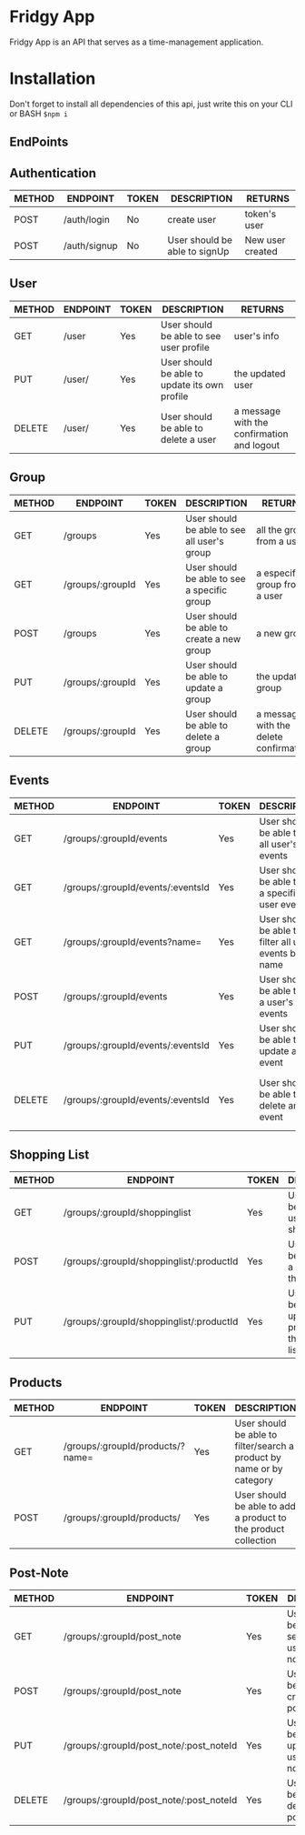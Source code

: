 # Fridgy App
Fridgy App is an API that serves as a time-management application. 
# Installation
Don't forget to install all dependencies of this api, just write this on your CLI or BASH ```$npm i``` 

## EndPoints

## Authentication
| METHOD |ENDPOINT|TOKEN|DESCRIPTION|RETURNS|
|--------|--------|-----|-----------|-------|
|POST|/auth/login|No|create user| token's user|
|POST|/auth/signup|No|User should be able to signUp| New user created|

## User
| METHOD |ENDPOINT|TOKEN|DESCRIPTION|RETURNS|
|--------|--------|-----|-----------|-------|
|GET|/user|Yes|User should be able to see user profile|user's info|
|PUT|/user/|Yes|User should be able to update its own profile |the updated user|
|DELETE|/user/|Yes|User should be able to delete a user|a message with the confirmation and logout|

## Group
| METHOD |ENDPOINT|TOKEN|DESCRIPTION|RETURNS|
|--------|--------|-----|-----------|-------|
|GET|/groups|Yes|User should be able to see all user's group|all the group from a user|
|GET|/groups/:groupId|Yes|User should be able to see a specific group|a especific group from a user|
|POST|/groups|Yes|User should be able to create a new group|a new group|
|PUT|/groups/:groupId|Yes|User should be able to update a group |the updated group|
|DELETE|/groups/:groupId|Yes|User should be able to delete a group|a message with the delete confirmation|

## Events
| METHOD |ENDPOINT|TOKEN|DESCRIPTION|RETURNS|
|--------|--------|-----|-----------|-------|
|GET|/groups/:groupId/events|Yes|User should be able to see all user's events|all the events from the calendar|
|GET|/groups/:groupId/events/:eventsId|Yes|User should be able to see a specific user event| Specific event from the user|
|GET|/groups/:groupId/events?name=|Yes|User should be able to filter all user's events by name |all the events by name from a calendar|
|POST|/groups/:groupId/events|Yes|User should be able to add a user's events|Add user event to the calendar|
|PUT|/groups/:groupId/events/:eventsId|Yes|User should be able to update an event|Updated event|
|DELETE|/groups/:groupId/events/:eventsId|Yes|User should be able to delete an event|message with the deleted event confirmation|


## Shopping List
| METHOD |ENDPOINT|TOKEN|DESCRIPTION|RETURNS|
|--------|--------|-----|-----------|-------|
|GET|/groups/:groupId/shoppinglist|Yes|User should be able to see user's shopping list| Shopping list from group|
|POST|/groups/:groupId/shoppinglist/:productId|Yes|User should be able to add a product to the list|Add product to the list|
|PUT|/groups/:groupId/shoppinglist/:productId|Yes|User should be able to update a product from the shopping list | Updated product list|

## Products
| METHOD |ENDPOINT|TOKEN|DESCRIPTION|RETURNS|
|--------|--------|-----|-----------|-------|
|GET|/groups/:groupId/products/?name=|Yes|User should be able to filter/search a product by name or by category | Products by name or category|
|POST|/groups/:groupId/products/|Yes|User should be able to add a product to the product collection|Add product to product collection|

## Post-Note
| METHOD |ENDPOINT|TOKEN|DESCRIPTION|RETURNS|
|--------|--------|-----|-----------|-------|
|GET|/groups/:groupId/post_note|Yes|User should be able to see/read user's post-note| Post-note from group|
|POST|/groups/:groupId/post_note|Yes|User should be able to create user's post-note| Post-note from group created|
|PUT|/groups/:groupId/post_note/:post_noteId|Yes|User should be able to update/modify user's post-note| Post-note from group modified|
|DELETE|/groups/:groupId/post_note/:post_noteId|Yes|User should be able to delete user's post-note| Post-note from group deleted|



